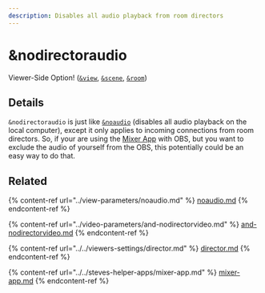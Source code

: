 ```yaml
---
description: Disables all audio playback from room directors
---
```


# \&nodirectoraudio

Viewer-Side Option! ([`&view`](../view-parameters/view.md), [`&scene`](../view-parameters/scene.md), [`&room`](../../general-settings/room.md))

## Details

`&nodirectoraudio` is just like [`&noaudio`](../view-parameters/noaudio.md) (disables all audio playback on the local computer), except it only applies to incoming connections from room directors. So, if your are using the [Mixer App](../../steves-helper-apps/mixer-app.md) with OBS, but you want to exclude the audio of yourself from the OBS, this potentially could be an easy way to do that.

## Related

{% content-ref url="../view-parameters/noaudio.md" %}
[noaudio.md](../view-parameters/noaudio.md)
{% endcontent-ref %}

{% content-ref url="../video-parameters/and-nodirectorvideo.md" %}
[and-nodirectorvideo.md](../video-parameters/and-nodirectorvideo.md)
{% endcontent-ref %}

{% content-ref url="../../viewers-settings/director.md" %}
[director.md](../../viewers-settings/director.md)
{% endcontent-ref %}

{% content-ref url="../../steves-helper-apps/mixer-app.md" %}
[mixer-app.md](../../steves-helper-apps/mixer-app.md)
{% endcontent-ref %}
